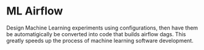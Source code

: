 # ML Airflow
Design Machine Learning experiments using configurations, then have them be automatigically be converted into code that builds airflow dags. This greatly speeds up the process of machine learning software development.



